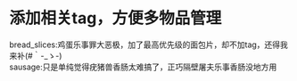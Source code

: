 # 添加相关tag，方便多物品管理
bread_slices:鸡蛋乐事罪大恶极，加了最高优先级的面包片，却不加tag，还得我来补(#｀-_ゝ-)  
sausage:只是单纯觉得疣猪兽香肠太难搞了，正巧隔壁屠夫乐事香肠没地方用